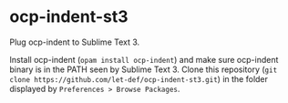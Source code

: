 # ocp-indent-st3

Plug ocp-indent to Sublime Text 3.

Install ocp-indent (`opam install ocp-indent`) and make sure ocp-indent binary is in the PATH seen by Sublime Text 3.
Clone this repository (`git clone https://github.com/let-def/ocp-indent-st3.git`) in the folder displayed by `Preferences > Browse Packages`.
